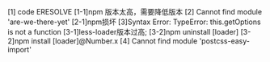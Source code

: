 [1] code ERESOLVE
[1-1]npm 版本太高，需要降低版本
[2] Cannot find module 'are-we-there-yet'
[2-1]npm损坏
[3]Syntax Error: TypeError: this.getOptions is not a function
[3-1]less-loader版本过高; 
[3-2]npm uninstall [loader]
[3-2]npm install [loader]@Number.x
[4] Cannot find module 'postcss-easy-import'